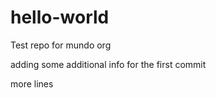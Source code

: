 # hello-world
Test repo for mundo org

adding some additional info for the first commit


more lines
